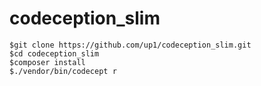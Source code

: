 codeception_slim
================

```
$git clone https://github.com/up1/codeception_slim.git
$cd codeception_slim
$composer install
$./vendor/bin/codecept r
```
